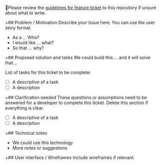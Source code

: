 🚨Please review the [guidelines for feature ticket](../HOWTOWRITEATICKETS.md) to this repository if unsure about what to write.

+## Problem / Motivation
Describe your issue here. You can use the user story format.
- As a ... Who?
- I would like ... what?
- So that ... why?


+## Proposed solution and tasks
We could build this.... and it will solve that...

List of tasks for this ticket to be complete:
- [ ] A descriptive of a task
- [ ] A description

+## Clarification needed
These questions or assumptions need to be answered for a developer to complete this ticket. Delete this section if everything is clear.
- [ ] A descriptive of a task
- [ ] A description

+## Technical notes
- We could use this technology 
- More notes or suggestions

+## User interface / Wireframes
Include wireframes if relevant.

